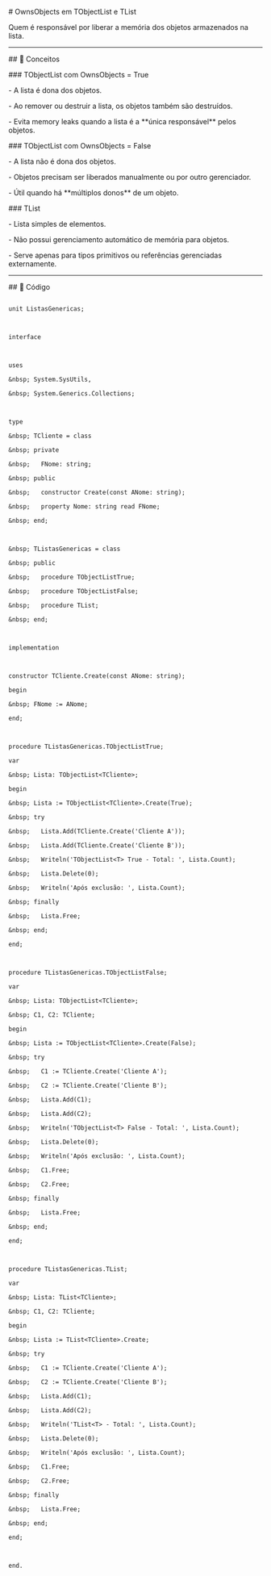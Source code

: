 \# OwnsObjects em TObjectList e TList



Quem é responsável por liberar a memória dos objetos armazenados na lista.

---



\## 📌 Conceitos



\### TObjectList<T> com OwnsObjects = True

\- A lista é dona dos objetos.  

\- Ao remover ou destruir a lista, os objetos também são destruídos.  

\- Evita memory leaks quando a lista é a \*\*única responsável\*\* pelos objetos.



\### TObjectList<T> com OwnsObjects = False

\- A lista não é dona dos objetos.  

\- Objetos precisam ser liberados manualmente ou por outro gerenciador.  

\- Útil quando há \*\*múltiplos donos\*\* de um objeto.



\### TList<T>

\- Lista simples de elementos.  

\- Não possui gerenciamento automático de memória para objetos.  

\- Serve apenas para tipos primitivos ou referências gerenciadas externamente.



---



\## 📌 Código



```delphi

unit ListasGenericas;



interface



uses

&nbsp; System.SysUtils,

&nbsp; System.Generics.Collections;



type

&nbsp; TCliente = class

&nbsp; private

&nbsp;   FNome: string;

&nbsp; public

&nbsp;   constructor Create(const ANome: string);

&nbsp;   property Nome: string read FNome;

&nbsp; end;



&nbsp; TListasGenericas = class

&nbsp; public

&nbsp;   procedure TObjectListTrue;

&nbsp;   procedure TObjectListFalse;

&nbsp;   procedure TList;

&nbsp; end;



implementation



constructor TCliente.Create(const ANome: string);

begin

&nbsp; FNome := ANome;

end;



procedure TListasGenericas.TObjectListTrue;

var

&nbsp; Lista: TObjectList<TCliente>;

begin

&nbsp; Lista := TObjectList<TCliente>.Create(True);

&nbsp; try

&nbsp;   Lista.Add(TCliente.Create('Cliente A'));

&nbsp;   Lista.Add(TCliente.Create('Cliente B'));

&nbsp;   Writeln('TObjectList<T> True - Total: ', Lista.Count);

&nbsp;   Lista.Delete(0);

&nbsp;   Writeln('Após exclusão: ', Lista.Count);

&nbsp; finally

&nbsp;   Lista.Free;

&nbsp; end;

end;



procedure TListasGenericas.TObjectListFalse;

var

&nbsp; Lista: TObjectList<TCliente>;

&nbsp; C1, C2: TCliente;

begin

&nbsp; Lista := TObjectList<TCliente>.Create(False);

&nbsp; try

&nbsp;   C1 := TCliente.Create('Cliente A');

&nbsp;   C2 := TCliente.Create('Cliente B');

&nbsp;   Lista.Add(C1);

&nbsp;   Lista.Add(C2);

&nbsp;   Writeln('TObjectList<T> False - Total: ', Lista.Count);

&nbsp;   Lista.Delete(0);

&nbsp;   Writeln('Após exclusão: ', Lista.Count);

&nbsp;   C1.Free;

&nbsp;   C2.Free;

&nbsp; finally

&nbsp;   Lista.Free;

&nbsp; end;

end;



procedure TListasGenericas.TList;

var

&nbsp; Lista: TList<TCliente>;

&nbsp; C1, C2: TCliente;

begin

&nbsp; Lista := TList<TCliente>.Create;

&nbsp; try

&nbsp;   C1 := TCliente.Create('Cliente A');

&nbsp;   C2 := TCliente.Create('Cliente B');

&nbsp;   Lista.Add(C1);

&nbsp;   Lista.Add(C2);

&nbsp;   Writeln('TList<T> - Total: ', Lista.Count);

&nbsp;   Lista.Delete(0);

&nbsp;   Writeln('Após exclusão: ', Lista.Count);

&nbsp;   C1.Free;

&nbsp;   C2.Free;

&nbsp; finally

&nbsp;   Lista.Free;

&nbsp; end;

end;



end.



